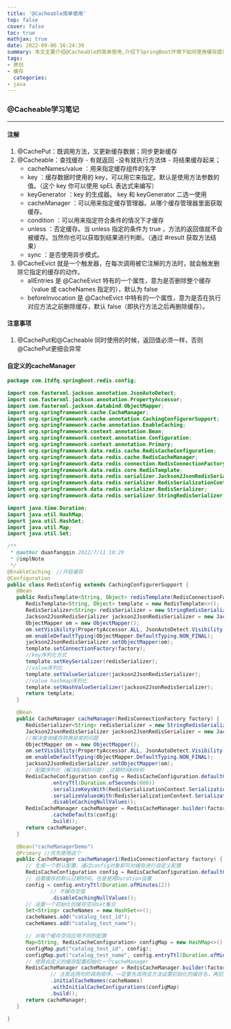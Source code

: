 ```yaml
---
title: '@Cacheable简单使用'
top: false
cover: false
toc: true
mathjax: true
date: 2022-09-06 16:24:39
summary: 本文主要介绍@Cacheable的简单使用,介绍下SpringBoot环境下如何使用缓存提高效率
tags:
- 原创
- 缓存
  categories:
- java
---
```

### @Cacheable学习笔记

---
#### 注解
1. @CachePut：既调用方法，又更新缓存数据；同步更新缓存
2. @Cacheable：查找缓存 - 有就返回 -没有就执行方法体 - 将结果缓存起来；
    * cacheNames/value ：用来指定缓存组件的名字<br/>
    * key ：缓存数据时使用的 key，可以用它来指定。默认是使用方法参数的值。（这个 key 你可以使用 spEL 表达式来编写）<br/>
    * keyGenerator ：key 的生成器。 key 和 keyGenerator 二选一使用<br/>
    * cacheManager ：可以用来指定缓存管理器。从哪个缓存管理器里面获取缓存。<br/>
    * condition ：可以用来指定符合条件的情况下才缓存<br/>
    * unless ：否定缓存。当 unless 指定的条件为 true ，方法的返回值就不会被缓存。当然你也可以获取到结果进行判断。（通过 #result 获取方法结果）<br/>
    * sync ：是否使用异步模式。
3. @CacheEvict 就是一个触发器，在每次调用被它注解的方法时，就会触发删除它指定的缓存的动作。
    * allEntries 是 @CacheEvict 特有的一个属性，意为是否删除整个缓存（value 或 cacheNames 指定的），默认为 false
    * beforeInvocation 是 @CacheEvict 中特有的一个属性，意为是否在执行对应方法之前删除缓存，默认 false（即执行方法之后再删除缓存）。
#### 注意事项
1. @CachePut和@Cacheable 同时使用的时候，返回值必须一样，否则@CachePut更细会异常
#### 自定义的cacheManager
```java
package com.itdfq.springboot.redis.config;

import com.fasterxml.jackson.annotation.JsonAutoDetect;
import com.fasterxml.jackson.annotation.PropertyAccessor;
import com.fasterxml.jackson.databind.ObjectMapper;
import org.springframework.cache.CacheManager;
import org.springframework.cache.annotation.CachingConfigurerSupport;
import org.springframework.cache.annotation.EnableCaching;
import org.springframework.context.annotation.Bean;
import org.springframework.context.annotation.Configuration;
import org.springframework.context.annotation.Primary;
import org.springframework.data.redis.cache.RedisCacheConfiguration;
import org.springframework.data.redis.cache.RedisCacheManager;
import org.springframework.data.redis.connection.RedisConnectionFactory;
import org.springframework.data.redis.core.RedisTemplate;
import org.springframework.data.redis.serializer.Jackson2JsonRedisSerializer;
import org.springframework.data.redis.serializer.RedisSerializationContext;
import org.springframework.data.redis.serializer.RedisSerializer;
import org.springframework.data.redis.serializer.StringRedisSerializer;

import java.time.Duration;
import java.util.HashMap;
import java.util.HashSet;
import java.util.Map;
import java.util.Set;

/**
 * @author duanfangqin 2022/7/11 10:29
 * @implNote
 */
@EnableCaching  //开启缓存
@Configuration
public class RedisConfig extends CachingConfigurerSupport {
   @Bean
   public RedisTemplate<String, Object> redisTemplate(RedisConnectionFactory factory) {
      RedisTemplate<String, Object> template = new RedisTemplate<>();
      RedisSerializer<String> redisSerializer = new StringRedisSerializer();
      Jackson2JsonRedisSerializer jackson2JsonRedisSerializer = new Jackson2JsonRedisSerializer(Object.class);
      ObjectMapper om = new ObjectMapper();
      om.setVisibility(PropertyAccessor.ALL, JsonAutoDetect.Visibility.ANY);
      om.enableDefaultTyping(ObjectMapper.DefaultTyping.NON_FINAL);
      jackson2JsonRedisSerializer.setObjectMapper(om);
      template.setConnectionFactory(factory);
      //key序列化方式
      template.setKeySerializer(redisSerializer);
      //value序列化
      template.setValueSerializer(jackson2JsonRedisSerializer);
      //value hashmap序列化
      template.setHashValueSerializer(jackson2JsonRedisSerializer);
      return template;
   }

   @Bean
   public CacheManager cacheManager(RedisConnectionFactory factory) {
      RedisSerializer<String> redisSerializer = new StringRedisSerializer();
      Jackson2JsonRedisSerializer jackson2JsonRedisSerializer = new Jackson2JsonRedisSerializer(Object.class);
      //解决查询缓存转换异常的问题
      ObjectMapper om = new ObjectMapper();
      om.setVisibility(PropertyAccessor.ALL, JsonAutoDetect.Visibility.ANY);
      om.enableDefaultTyping(ObjectMapper.DefaultTyping.NON_FINAL);
      jackson2JsonRedisSerializer.setObjectMapper(om);
      // 配置序列化（解决乱码的问题）,过期时间600秒
      RedisCacheConfiguration config = RedisCacheConfiguration.defaultCacheConfig()
              .entryTtl(Duration.ofSeconds(600))
              .serializeKeysWith(RedisSerializationContext.SerializationPair.fromSerializer(redisSerializer))
              .serializeValuesWith(RedisSerializationContext.SerializationPair.fromSerializer(jackson2JsonRedisSerializer))
              .disableCachingNullValues();
      RedisCacheManager cacheManager = RedisCacheManager.builder(factory)
              .cacheDefaults(config)
              .build();
      return cacheManager;
   }

   @Bean("cacheManagerDemo")
   @Primary //优先使用这个
   public CacheManager cacheManager1(RedisConnectionFactory factory) {
      // 生成一个默认配置，通过config对象即可对缓存进行自定义配置
      RedisCacheConfiguration config = RedisCacheConfiguration.defaultCacheConfig();
      // 设置缓存的默认过期时间，也是使用Duration设置
      config = config.entryTtl(Duration.ofMinutes(2))
              // 不缓存空值
              .disableCachingNullValues();
      // 设置一个初始化的缓存空间set集合
      Set<String> cacheNames = new HashSet<>();
      cacheNames.add("catalog_test_id");
      cacheNames.add("catalog_test_name");

      // 对每个缓存空间应用不同的配置
      Map<String, RedisCacheConfiguration> configMap = new HashMap<>();
      configMap.put("catalog_test_id", config);
      configMap.put("catalog_test_name", config.entryTtl(Duration.ofMinutes(5)));
      // 使用自定义的缓存配置初始化一个cacheManager
      RedisCacheManager cacheManager = RedisCacheManager.builder(factory)
              // 注意这两句的调用顺序，一定要先调用该方法设置初始化的缓存名，再初始化相关的配置
              .initialCacheNames(cacheNames)
              .withInitialCacheConfigurations(configMap)
              .build();
      return cacheManager;
   }

}

```

